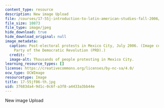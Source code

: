 ```yaml
---
content_type: resource
description: New image Upload
file: /courses/17-55j-introduction-to-latin-american-studies-fall-2006/37683da49d1c0c6fa3f8a4433a3bb44e_17-55jf06-th.jpg
file_size: 10873
file_type: image/jpeg
hide_download: true
hide_download_original: null
image_metadata:
  caption: Post-electoral protests in Mexico City, July 2006. (Image courtesy of the
    Party of the Democratic Revolution (PRD).)
  credit: ''
  image-alt: Thousands of people protesting in Mexico City.
learning_resource_types: []
license: https://creativecommons.org/licenses/by-nc-sa/4.0/
ocw_type: OCWImage
resourcetype: Image
title: 17-55jf06-th.jpg
uid: 37683da4-9d1c-0c6f-a3f8-a4433a3bb44e
---
```

New image Upload